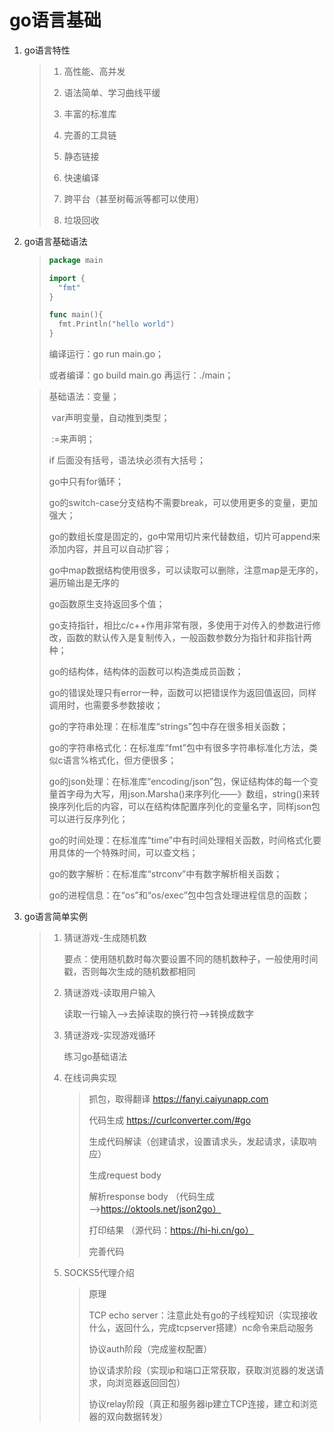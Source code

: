 # go语言基础

1. go语言特性

   > 1. 高性能、高并发
   >
   >
   > 1. 语法简单、学习曲线平缓
   > 2. 丰富的标准库
   > 3. 完善的工具链
   > 4. 静态链接
   > 5. 快速编译
   > 6. 跨平台（甚至树莓派等都可以使用）
   > 7. 垃圾回收


2. go语言基础语法

   > ```go
   > package main
   >
   > import {
   >   "fmt"
   > }
   >
   > func main(){
   >   fmt.Println("hello world")
   > }
   > ```
   >
   > 编译运行：go run main.go；
   >
   > 或者编译：go build main.go   再运行：./main；

   > 基础语法：变量；
   >
   > ​	var声明变量，自动推到类型；
   >
   > ​	:=来声明；
   >
   > if 后面没有括号，语法块必须有大括号；
   >
   > go中只有for循环；
   >
   > go的switch-case分支结构不需要break，可以使用更多的变量，更加强大；
   >
   > go的数组长度是固定的，go中常用切片来代替数组，切片可append来添加内容，并且可以自动扩容；
   >
   > go中map数据结构使用很多，可以读取可以删除，注意map是无序的，遍历输出是无序的
   >
   > go函数原生支持返回多个值；
   >
   > go支持指针，相比c/c++作用非常有限，多使用于对传入的参数进行修改，函数的默认传入是复制传入，一般函数参数分为指针和非指针两种；
   >
   > go的结构体，结构体的函数可以构造类成员函数；
   >
   > go的错误处理只有error一种，函数可以把错误作为返回值返回，同样调用时，也需要多参数接收；
   >
   > go的字符串处理：在标准库“strings”包中存在很多相关函数；
   >
   > go的字符串格式化：在标准库“fmt”包中有很多字符串标准化方法，类似c语言%格式化，但方便很多；
   >
   > go的json处理：在标准库“encoding/json”包，保证结构体的每一个变量首字母为大写，用json.Marsha()来序列化——》数组，string()来转换序列化后的内容，可以在结构体配置序列化的变量名字，同样json包可以进行反序列化；
   >
   > go的时间处理：在标准库“time”中有时间处理相关函数，时间格式化要用具体的一个特殊时间，可以查文档；
   >
   > go的数字解析：在标准库“strconv”中有数字解析相关函数；
   >
   > go的进程信息：在“os”和“os/exec”包中包含处理进程信息的函数；

3. go语言简单实例

   > 1. 猜谜游戏-生成随机数
   >
   >    要点：使用随机数时每次要设置不同的随机数种子，一般使用时间戳，否则每次生成的随机数都相同
   >
   > 2. 猜谜游戏-读取用户输入
   >
   >    读取一行输入——>去掉读取的换行符——>转换成数字
   >
   > 3. 猜谜游戏-实现游戏循环
   >
   >    练习go基础语法
   >
   > 4. 在线词典实现
   >
   >    > 抓包，取得翻译 https://fanyi.caiyunapp.com
   >    >
   >    > 代码生成 https://curlconverter.com/#go
   >    >
   >    > 生成代码解读（创建请求，设置请求头，发起请求，读取响应）
   >    >
   >    > 生成request body
   >    >
   >    > 解析response body （代码生成——>https://oktools.net/json2go）
   >    >
   >    > 打印结果 （源代码：https://hi-hi.cn/go）
   >    >
   >    > 完善代码 
   >
   > 5. SOCKS5代理介绍
   >
   >    > 原理
   >    >
   >    > TCP echo server：注意此处有go的子线程知识（实现接收什么，返回什么，完成tcpserver搭建）nc命令来启动服务
   >    >
   >    > 协议auth阶段（完成鉴权配置）
   >    >
   >    > 协议请求阶段（实现ip和端口正常获取，获取浏览器的发送请求，向浏览器返回回包）
   >    >
   >    > 协议relay阶段（真正和服务器ip建立TCP连接，建立和浏览器的双向数据转发）

